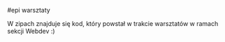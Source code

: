 #epi warsztaty

W zipach znajduje się kod, który powstał w trakcie warsztatów w ramach sekcji Webdev :)
